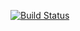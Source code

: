 [![Build Status](https://travis-ci.org/Alexey01M/lab07.svg?branch=master)](https://travis-ci.org/Alexey01M/lab07)
